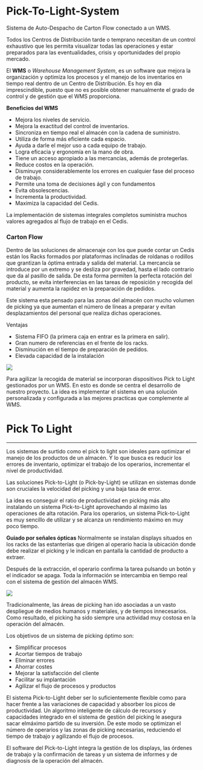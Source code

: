 # Pick-To-Light-System
Sistema de Auto-Despacho de Carton Flow conectado a un WMS. 



Todos los Centros de Distribución tarde o temprano necesitan de un control exhaustivo que les permita visualizar todas las operaciones y estar preparados para las eventualidades, crisis y oportunidades del propio mercado.

El **WMS** o _Warehouse Management System_, es un software que mejora la  organización y optimiza los procesos y el manejo de los inventarios en tiempo real dentro de un Centro de Distribución. Es hoy en día imprescindible, puesto que no es posible obtener manualmente el grado de control y de gestión que el WMS proporciona.

**Beneficios del WMS**
* Mejora los niveles de servicio.
* Mejora la exactitud del control de inventarios.
* Sincroniza en tiempo real el almacén con la cadena de suministro.
* Utiliza de forma más eficiente cada espacio.
* Ayuda a darle el mejor uso a cada equipo de trabajo.
* Logra eficacia y ergonomía en la mano de obra.
* Tiene un acceso apropiado a las mercancías, además de protegerlas.
* Reduce costos en la operación.
* Disminuye considerablemente los errores en cualquier fase del proceso de trabajo.
* Permite una toma de decisiones ágil y con fundamentos
* Evita obsolescencias.
* Incrementa la productividad.
* Maximiza la capacidad del Cedis.

La implementación de sistemas integrales completos suministra muchos valores agregados al flujo de trabajo en el Cedis.

### **Carton Flow**

Dentro de las soluciones de almacenaje con los que puede contar un Cedis están los Racks formados por plataformas inclinadas de roldanas o rodillos que grantizan la óptima entrada y salida del material. La mercancía se introduce por un extremo y se desliza por gravedad, hasta el lado contrario que da al pasillo de salida. De esta forma permiten la perfecta rotación del producto, se evita interferencias en las tareas de reposición y recogida del material y aumenta la rapidez en la preparación de pedidos.

Este sistema esta pensado para las zonas del almacén con mucho volumen de picking ya que aumentan el número de líneas a preparar y evitan desplazamientos del personal que realiza dichas operaciones.

Ventajas

* Sistema FIFO (la primera caja en entrar es la primera en salir).
* Gran numero de referencias en el frente de los racks.
* Disminución en el tiempo de preparación de pedidos.
* Elevada capacidad de la instalación


![](https://user-images.githubusercontent.com/38957524/44095974-c258fb92-9f9f-11e8-801e-47fa4ea8f8ff.png)

Para agilizar la recogida de material se incorporan dispositivos Pick to Light gestionados por un WMS. En esto es donde se centra el desarrollo de nuestro proyecto. La idea es implementar el sistema en una solución personalizada y configurada a las mejores practicas que complemente al WMS.



# Pick To Light

***

Los sistemas de surtido como el pick to light son ideales para optimizar el manejo de los productos de un almacén. Y lo que busca es reducir los errores de inventario, optimizar el trabajo de los operarios, incrementar el nivel de productividad.

Las soluciones Pick-to-Light (o Pick-by-Light) se utilizan en sistemas donde son cruciales la velocidad del picking y una baja tasa de error.

La idea es conseguir el ratio de productividad en picking más alto instalando un sistema Pick-to-Light aprovechando al máximo las operaciones de alta rotación. Para los operarios, un sistema Pick-to-Light es muy sencillo de utilizar y se alcanza un rendimiento máximo en muy poco tiempo.

**Guiado por señales ópticas**
Normalmente se instalan displays situados en los racks de las estanterías que dirigen al operario hacia la ubicación donde debe realizar el picking y le indican en pantalla la cantidad de producto a extraer.

Después de la extracción, el operario confirma la tarea pulsando un botón y el indicador se apaga. Toda la información se intercambia en tiempo real con el sistema de gestión del almacén WMS.

![](https://user-images.githubusercontent.com/38957524/44099147-931443f2-9fa7-11e8-97c4-0cb12e93371e.gif)

Tradicionalmente, las áreas de picking han ido asociadas a un vasto despliegue de medios humanos y materiales, y de tiempos innecesarios. Como resultado, el picking ha sido siempre una actividad muy costosa en la operación del almacén.

Los objetivos de un sistema de picking óptimo son:

* Simplificar procesos
* Acortar tiempos de trabajo
* Eliminar errores
* Ahorrar costes
* Mejorar la satisfacción del cliente
* Facilitar su implantación
* Agilizar el flujo de procesos y productos

El sistema Pick-to-Light deber ser lo suficientemente flexible como para hacer frente a las variaciones de capacidad y absorber los picos de productividad. Un algoritmo inteligente de cálculo de recursos y capacidades integrado en el sistema de gestión del picking le asegura sacar elmáximo partido de su inversión. De este modo se optimizan el número de operarios y las zonas de picking necesarias, reduciendo el tiempo de trabajo y agilizando el flujo de procesos.

El software del Pick-to-Light integra la gestión de los displays, las órdenes de trabajo y la confirmación de tareas y un sistema de informes y de diagnosis de la operación del almacén.
